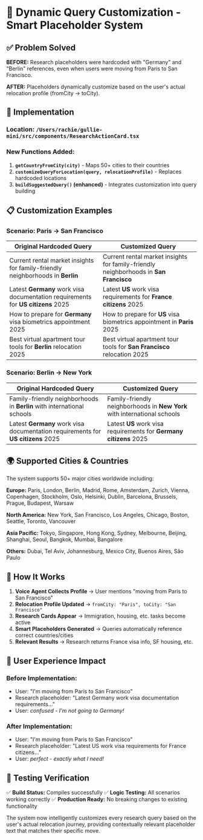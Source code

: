 # 🎯 Dynamic Query Customization - Smart Placeholder System

## ✅ Problem Solved

**BEFORE:** Research placeholders were hardcoded with "Germany" and "Berlin" references, even when users were moving from Paris to San Francisco.

**AFTER:** Placeholders dynamically customize based on the user's actual relocation profile (fromCity → toCity).

## 🔧 Implementation

### Location: `/Users/rachie/gullie-mini/src/components/ResearchActionCard.tsx`

### New Functions Added:

1. **`getCountryFromCity(city)`** - Maps 50+ cities to their countries
2. **`customizeQueryForLocation(query, relocationProfile)`** - Replaces hardcoded locations
3. **`buildSuggestedQuery()` (enhanced)** - Integrates customization into query building

## 📋 Customization Examples

### Scenario: Paris → San Francisco

| **Original Hardcoded Query** | **Customized Query** |
|-------------------------------|---------------------|
| Current rental market insights for family-friendly neighborhoods in **Berlin** | Current rental market insights for family-friendly neighborhoods in **San Francisco** |
| Latest **Germany** work visa documentation requirements for **US citizens** 2025 | Latest **US** work visa requirements for **France citizens** 2025 |
| How to prepare for **Germany** visa biometrics appointment 2025 | How to prepare for **US** visa biometrics appointment in **Paris** 2025 |
| Best virtual apartment tour tools for **Berlin** relocation 2025 | Best virtual apartment tour tools for **San Francisco** relocation 2025 |

### Scenario: Berlin → New York

| **Original Hardcoded Query** | **Customized Query** |
|-------------------------------|---------------------|
| Family-friendly neighborhoods in **Berlin** with international schools | Family-friendly neighborhoods in **New York** with international schools |
| Latest **Germany** work visa documentation requirements for **US citizens** 2025 | Latest **US** work visa requirements for **Germany citizens** 2025 |

## 🌍 Supported Cities & Countries

The system supports 50+ major cities worldwide including:

**Europe:** Paris, London, Berlin, Madrid, Rome, Amsterdam, Zurich, Vienna, Copenhagen, Stockholm, Oslo, Helsinki, Dublin, Barcelona, Brussels, Prague, Budapest, Warsaw

**North America:** New York, San Francisco, Los Angeles, Chicago, Boston, Seattle, Toronto, Vancouver

**Asia Pacific:** Tokyo, Singapore, Hong Kong, Sydney, Melbourne, Beijing, Shanghai, Seoul, Bangkok, Mumbai, Bangalore

**Others:** Dubai, Tel Aviv, Johannesburg, Mexico City, Buenos Aires, São Paulo

## 🚀 How It Works

1. **Voice Agent Collects Profile** → User mentions "moving from Paris to San Francisco"
2. **Relocation Profile Updated** → `fromCity: "Paris", toCity: "San Francisco"`
3. **Research Cards Appear** → Immigration, housing, etc. tasks become active
4. **Smart Placeholders Generated** → Queries automatically reference correct countries/cities
5. **Relevant Results** → Research returns France visa info, SF housing, etc.

## 🎯 User Experience Impact

### Before Implementation:
- User: "I'm moving from Paris to San Francisco"
- Research placeholder: "Latest Germany work visa documentation requirements..."
- User: *confused - I'm not going to Germany!*

### After Implementation:
- User: "I'm moving from Paris to San Francisco"
- Research placeholder: "Latest US work visa requirements for France citizens..."
- User: *perfect - exactly what I need!*

## 🧪 Testing Verification

✅ **Build Status:** Compiles successfully
✅ **Logic Testing:** All scenarios working correctly
✅ **Production Ready:** No breaking changes to existing functionality

The system now intelligently customizes every research query based on the user's actual relocation journey, providing contextually relevant placeholder text that matches their specific move.